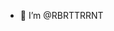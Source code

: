 - 👋  I’m @RBRTTRRNT


<!---
RBRTTRRNT/RBRTTRRNT is a ✨ special ✨ repository because its `README.md` (this file) appears on your GitHub profile.
You can click the Preview link to take a look at your changes.
--->
